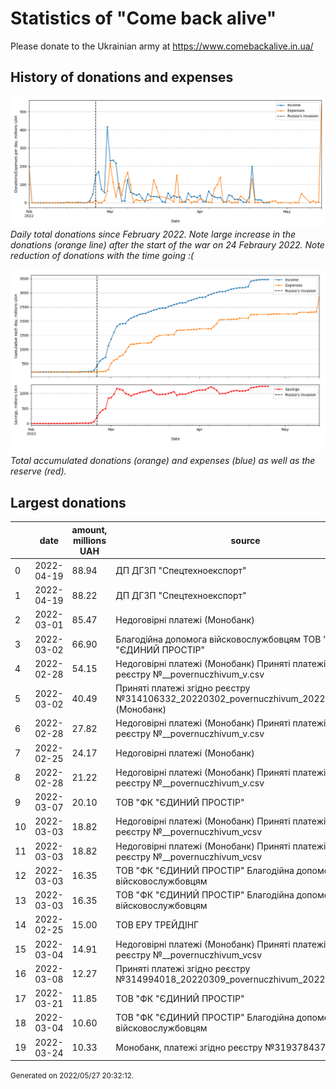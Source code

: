 # Statistics of "Come back alive"

Please donate to the Ukrainian army at https://www.comebackalive.in.ua/

## History of donations and expenses

![](figs/daily.png)
_Daily total donations since February 2022._
_Note large increase in the donations (orange line) after the start of the war on 24 Febraury 2022._
_Note reduction of donations with the time going :(_ 


![](figs/daily_cum.png)
_Total accumulated donations (orange) and expenses (blue) as well as the reserve (red)._

## Largest donations

|    | date       |   amount, millions UAH | source                                                                                      |
|----|------------|------------------------|---------------------------------------------------------------------------------------------|
|  0 | 2022-04-19 |                  88.94 | ДП ДГЗП "Спецтехноекспорт"                                                                  |
|  1 | 2022-04-19 |                  88.22 | ДП ДГЗП "Спецтехноекспорт"                                                                  |
|  2 | 2022-03-01 |                  85.47 | Недоговірні платежі (Монобанк)                                                              |
|  3 | 2022-03-02 |                  66.90 | Благодійна допомога війсковослужбовцям  ТОВ "ФК "ЄДИНИЙ ПРОСТІР"                            |
|  4 | 2022-02-28 |                  54.15 | Недоговірні платежі (Монобанк) Приняті платежі згідно реєстру №__povernuczhivum_v.csv       |
|  5 | 2022-03-02 |                  40.49 | Приняті платежі згідно реєстру №314106332_20220302_povernuczhivum_20220301v1.csv (Монобанк) |
|  6 | 2022-02-28 |                  27.82 | Недоговірні платежі (Монобанк) Приняті платежі згідно реєстру №__povernuczhivum_v.csv       |
|  7 | 2022-02-25 |                  24.17 | Недоговірні платежі (Монобанк)                                                              |
|  8 | 2022-02-28 |                  21.22 | Недоговірні платежі (Монобанк) Приняті платежі згідно реєстру №__povernuczhivum_v.csv       |
|  9 | 2022-03-07 |                  20.10 | ТОВ "ФК "ЄДИНИЙ ПРОСТІР"                                                                    |
| 10 | 2022-03-03 |                  18.82 | Недоговірні платежі (Монобанк) Приняті платежі згідно реєстру №__povernuczhivum_vcsv        |
| 11 | 2022-03-03 |                  18.82 | Недоговірні платежі (Монобанк) Приняті платежі згідно реєстру №__povernuczhivum_vcsv        |
| 12 | 2022-03-03 |                  16.35 | ТОВ "ФК "ЄДИНИЙ ПРОСТІР" Благодійна допомога війсковослужбовцям                             |
| 13 | 2022-03-03 |                  16.35 | ТОВ "ФК "ЄДИНИЙ ПРОСТІР" Благодійна допомога війсковослужбовцям                             |
| 14 | 2022-02-25 |                  15.00 | ТОВ ЕРУ ТРЕЙДІНГ                                                                            |
| 15 | 2022-03-04 |                  14.91 | Недоговірні платежі (Монобанк) Приняті платежі згідно реєстру №__povernuczhivum_vcsv        |
| 16 | 2022-03-08 |                  12.27 | Приняті платежі згідно реєстру №314994018_20220309_povernuczhivum_20220304v1.csv            |
| 17 | 2022-03-21 |                  11.85 | ТОВ "ФК "ЄДИНИЙ ПРОСТІР"                                                                    |
| 18 | 2022-03-04 |                  10.60 | ТОВ "ФК "ЄДИНИЙ ПРОСТІР" Благодійна допомога війсковослужбовцям                             |
| 19 | 2022-03-24 |                  10.33 | Монобанк, платежі згідно реєстру №319378437_20220324                                        |

<p><small>Generated on 2022/05/27 20:32:12.</small></p>
